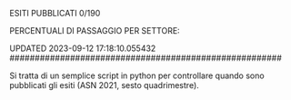 ESITI PUBBLICATI 0/190 

PERCENTUALI DI PASSAGGIO PER SETTORE:

UPDATED 2023-09-12 17:18:10.055432
###################################################### 

Si tratta di un semplice script in python per controllare quando sono pubblicati gli esiti (ASN 2021, sesto quadrimestre).

